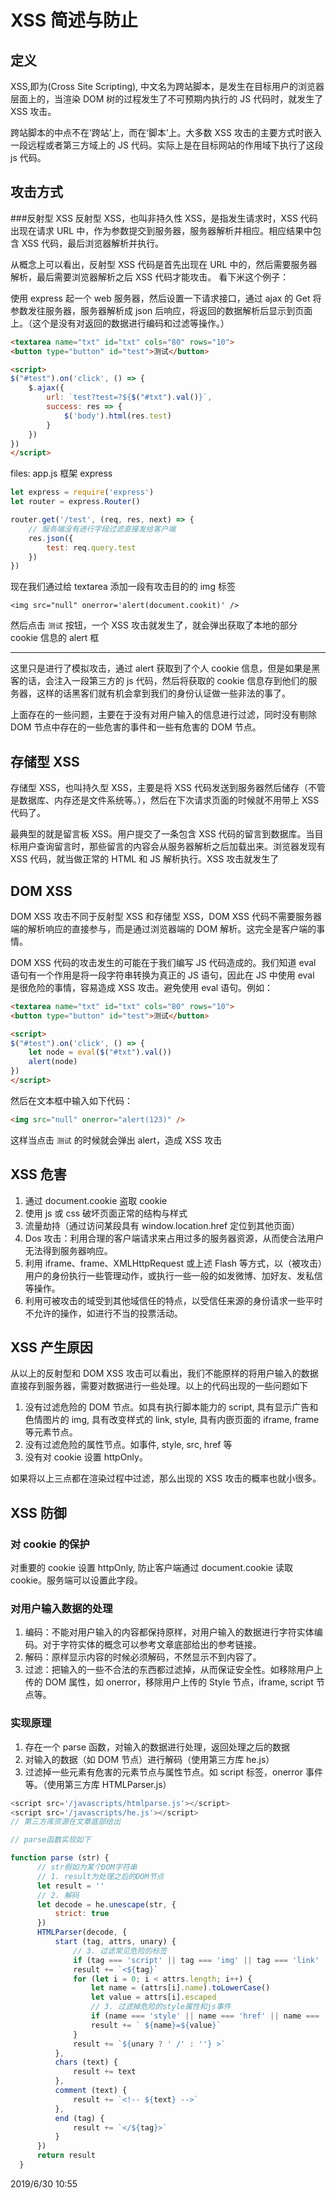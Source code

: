 # XSS 简述与防止

## 定义

XSS,即为(Cross Site Scripting), 中文名为跨站脚本，是发生在目标用户的浏览器层面上的，当渲染 DOM 树的过程发生了不可预期内执行的 JS 代码时，就发生了 XSS 攻击。

跨站脚本的中点不在‘跨站’上，而在‘脚本’上。大多数 XSS 攻击的主要方式时嵌入一段远程或者第三方域上的 JS 代码。实际上是在目标网站的作用域下执行了这段 js 代码。

## 攻击方式

###反射型 XSS
反射型 XSS，也叫非持久性 XSS，是指发生请求时，XSS 代码出现在请求 URL 中，作为参数提交到服务器，服务器解析并相应。相应结果中包含 XSS 代码，最后浏览器解析并执行。

从概念上可以看出，反射型 XSS 代码是首先出现在 URL 中的，然后需要服务器解析，最后需要浏览器解析之后 XSS 代码才能攻击。 看下米这个例子：

使用 express 起一个 web 服务器，然后设置一下请求接口，通过 ajax 的 Get 将参数发往服务器，服务器解析成 json 后响应，将返回的数据解析后显示到页面上。（这个是没有对返回的数据进行编码和过滤等操作。）

```html
<textarea name="txt" id="txt" cols="80" rows="10">
<button type="button" id="test">测试</button>

<script>
$("#test").on('click', () => {
    $.ajax({
        url: `test?test=?${$("#txt").val()}`,
        success: res => {
            $('body').html(res.test)
        }
    })
})
</script>
```

files: app.js 框架 express

```js
let express = require('express')
let router = express.Router()

router.get('/test', (req, res, next) => {
	// 服务端没有进行字段过滤直接发给客户端
	res.json({
		test: req.query.test
	})
})
```

现在我们通过给 textarea 添加一段有攻击目的的 img 标签

`<img src="null" onerror='alert(document.cookit)' />`

然后点击 `测试` 按钮，一个 XSS 攻击就发生了，就会弹出获取了本地的部分 cookie 信息的 alert 框

---

这里只是进行了模拟攻击，通过 alert 获取到了个人 cookie 信息，但是如果是黑客的话，会注入一段第三方的 js 代码，然后将获取的 cookie 信息存到他们的服务器，这样的话黑客们就有机会拿到我们的身份认证做一些非法的事了。

上面存在的一些问题，主要在于没有对用户输入的信息进行过滤，同时没有剔除 DOM 节点中存在的一些危害的事件和一些有危害的 DOM 节点。

## 存储型 XSS

存储型 XSS，也叫持久型 XSS，主要是将 XSS 代码发送到服务器然后储存（不管是数据库、内存还是文件系统等。），然后在下次请求页面的时候就不用带上 XSS 代码了。

最典型的就是留言板 XSS。用户提交了一条包含 XSS 代码的留言到数据库。当目标用户查询留言时，那些留言的内容会从服务器解析之后加载出来。浏览器发现有 XSS 代码，就当做正常的 HTML 和 JS 解析执行。XSS 攻击就发生了

## DOM XSS

DOM XSS 攻击不同于反射型 XSS 和存储型 XSS，DOM XSS 代码不需要服务器端的解析响应的直接参与，而是通过浏览器端的 DOM 解析。这完全是客户端的事情。

DOM XSS 代码的攻击发生的可能在于我们编写 JS 代码造成的。我们知道 eval 语句有一个作用是将一段字符串转换为真正的 JS 语句，因此在 JS 中使用 eval 是很危险的事情，容易造成 XSS 攻击。避免使用 eval 语句。例如：

```html
<textarea name="txt" id="txt" cols="80" rows="10">
<button type="button" id="test">测试</button>

<script>
$("#test").on('click', () => {
    let node = eval($("#txt").val())
    alert(node)
})
</script>
```

然后在文本框中输入如下代码：

```html
<img src="null" onerror="alert(123)" />
```

这样当点击 `测试` 的时候就会弹出 alert，造成 XSS 攻击

## XSS 危害

1. 通过 document.cookie 盗取 cookie
1. 使用 js 或 css 破坏页面正常的结构与样式
1. 流量劫持（通过访问某段具有 window.location.href 定位到其他页面）
1. Dos 攻击：利用合理的客户端请求来占用过多的服务器资源，从而使合法用户无法得到服务器响应。
1. 利用 iframe、frame、XMLHttpRequest 或上述 Flash 等方式，以（被攻击）用户的身份执行一些管理动作，或执行一些一般的如发微博、加好友、发私信等操作。
1. 利用可被攻击的域受到其他域信任的特点，以受信任来源的身份请求一些平时不允许的操作，如进行不当的投票活动。

## XSS 产生原因

从以上的反射型和 DOM XSS 攻击可以看出，我们不能原样的将用户输入的数据直接存到服务器，需要对数据进行一些处理。以上的代码出现的一些问题如下

1. 没有过滤危险的 DOM 节点。如具有执行脚本能力的 script, 具有显示广告和色情图片的 img, 具有改变样式的 link, style, 具有内嵌页面的 iframe, frame 等元素节点。
1. 没有过滤危险的属性节点。如事件, style, src, href 等
1. 没有对 cookie 设置 httpOnly。

如果将以上三点都在渲染过程中过滤，那么出现的 XSS 攻击的概率也就小很多。

## XSS 防御

### 对 cookie 的保护

对重要的 cookie 设置 httpOnly, 防止客户端通过 document.cookie 读取 cookie。服务端可以设置此字段。

### 对用户输入数据的处理

1. 编码：不能对用户输入的内容都保持原样，对用户输入的数据进行字符实体编码。对于字符实体的概念可以参考文章底部给出的参考链接。
1. 解码：原样显示内容的时候必须解码，不然显示不到内容了。
1. 过滤：把输入的一些不合法的东西都过滤掉，从而保证安全性。如移除用户上传的 DOM 属性，如 onerror，移除用户上传的 Style 节点，iframe, script 节点等。

### 实现原理

1. 存在一个 parse 函数，对输入的数据进行处理，返回处理之后的数据
1. 对输入的数据（如 DOM 节点）进行解码（使用第三方库 he.js）
1. 过滤掉一些元素有危害的元素节点与属性节点。如 script 标签，onerror 事件等。（使用第三方库 HTMLParser.js）

```js
<script src='/javascripts/htmlparse.js'></script>
<script src='/javascripts/he.js'></script>
// 第三方库资源在文章底部给出

// parse函数实现如下

function parse (str) {
      // str假如为某个DOM字符串
      // 1. result为处理之后的DOM节点
      let result = ''
      // 2. 解码
      let decode = he.unescape(str, {
          strict: true
      })
      HTMLParser(decode, {
          start (tag, attrs, unary) {
              // 3. 过滤常见危险的标签
              if (tag === 'script' || tag === 'img' || tag === 'link' || tag === 'style' || tag === 'iframe' || tag === 'frame') return
              result += `<${tag}`
              for (let i = 0; i < attrs.length; i++) {
                  let name = (attrs[i].name).toLowerCase()
                  let value = attrs[i].escaped
                  // 3. 过滤掉危险的style属性和js事件
                  if (name === 'style' || name === 'href' || name === 'src' || ~name.indexOf('on')) continue
                  result += ` ${name}=${value}`
              }
              result += `${unary ? ' /' : ''} >`
          },
          chars (text) {
              result += text
          },
          comment (text) {
              result += `<!-- ${text} -->`
          },
          end (tag) {
              result += `</${tag}>`
          }
      })
      return result
  }
```

<article-info :weather="2" :mood="5">2019/6/30 10:55</article-info>
